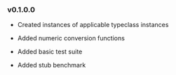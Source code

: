 ### v0.1.0.0

  * Created instances of applicable typeclass instances

  * Added numeric conversion functions

  * Added basic test suite

  * Added stub benchmark
